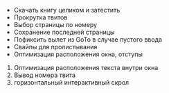 + Скачать книгу целиком и затестить
+ Прокрутка твитов
+ Выбор страницы по номеру
+ Сохранение последней страницы
+ Пофиксить вылет из GoTo в случае пустого ввода
+ Свайпы для пролистывания
+ Оптимизация расположения окна, отступы

1) Оптимизация расположения текста внутри окна
3) Вывод номера твита
4) горизонтальный интерактивный скрол
